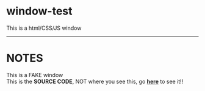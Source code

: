 # window-test
This is a html/CSS/JS window

---

# NOTES
This is a FAKE window
<br>
This is the **SOURCE CODE**, NOT where you see this, go **[here](https://windowtest.netlify.app/)** to see it!!
